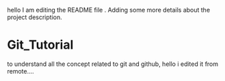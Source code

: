 hello I am editing the README file . Adding some more details about the project description.
# Git_Tutorial
to understand all the concept related to git and github, hello i edited it from remote....
